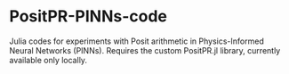 # PositPR-PINNs-code
Julia codes for experiments with Posit arithmetic in Physics-Informed Neural Networks (PINNs). Requires the custom PositPR.jl library, currently available only locally.
